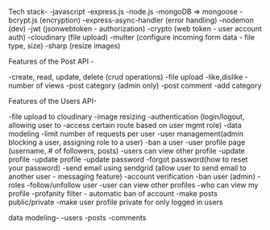 
Tech stack-
-javascript
-express.js
-node.js
-mongoDB => mongoose
-bcrypt.js (encryption)
-express-async-handler (error handling)
-nodemon (dev)
-jwt (jsonwebtoken - authorization)
-crypto (web token  - user account auth)
-cloudinary (file upload)
-multer (configure incoming form data - file type, size)
-sharp (resize images)

Features of the Post API -

-create, read, update, delete (crud operations)
-file upload
-like,dislike
-number of views
-post category (admin only)
-post comment 
-add category

Features of the Users API-

-file upload to cloudinary
-image resizing
-authentication (login/logout, allowing user to -access certain route based on user mgmt role)
-data modeling
-limit number of requests per user
-user management(admin blocking a user, assigning role to a user)
-ban a user
-user profile page (username, # of followers, posts)
-users can view other profile
-update profile
-update profile
-update password
-forgot password(how to reset your password)
-send email using sendgrid (allow user to send email to another user - messaging feature)
-account verification
-ban user (admin)
-roles
-follow/unfollow user
-user can view other profiles
-who can view my profile
-profanity filter - automatic ban of account
-make posts public/private
-make user profile private for only logged in users


data modeling- 
-users
-posts
-comments
